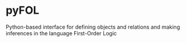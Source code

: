 # pyFOL
Python-based interface for defining objects and relations and making inferences in the language First-Order Logic
